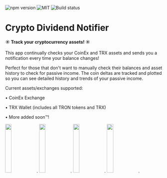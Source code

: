 ![npm version](https://img.shields.io/badge/React%20Native-0.57.1-blue.svg)
![MIT](https://img.shields.io/badge/Meteor-1.9.2-red.svg)
![Build status](https://build.appcenter.ms/v0.1/apps/9f06e61c-f59d-4d9e-a647-f7d39a8a2a30/branches/master/badge)
# Crypto Dividend Notifier
#### ☀️ Track your cryptocurrency assets! ☀️

This app continually checks your CoinEx and TRX assets and sends you a notification every time your balance changes! 

Perfect for those that don't want to manually check their balances and asset history to check for passive income. The coin deltas are tracked and plotted so you can see detailed history and trends of your passive income.

Current assets/exchanges supported:

• CoinEx Exchange&nbsp;

• TRX Wallet (includes all TRON tokens and TRX)&nbsp;

• More added soon™! 


<img src="https://raw.githubusercontent.com/connorlarkin1/CDA/master/rnapp/ios/screenshots/en-US/iPhone%20X-Home_framed.png" width="20%">.
<img src="https://raw.githubusercontent.com/connorlarkin1/CDA/master/rnapp/ios/screenshots/en-US/iPhone%20X-History_framed.png" width="20%">.
<img src="https://raw.githubusercontent.com/connorlarkin1/CDA/master/rnapp/ios/screenshots/en-US/iPhone%20X-DIV_framed.png" width="20%">.
<img src="https://github.com/connorlarkin1/CDA/blob/master/rnapp/ios/screenshots/en-US/iPhone%20X-Settings_framed.png" width="20%">.
